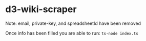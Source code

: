 # d3-wiki-scraper
Note: email, private-key, and spreadsheetId have been removed

Once info has been filled you are able to run:
``ts-node index.ts``